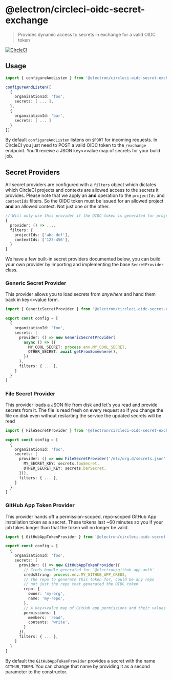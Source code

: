 # @electron/circleci-oidc-secret-exchange

> Provides dynamic access to secrets in exchange for a valid OIDC token

[![CircleCI](https://circleci.com/gh/electron/github-app-auth.svg?style=svg)](https://circleci.com/gh/electron/circleci-oidc-secret-exchange)

## Usage

```typescript
import { configureAndListen } from '@electron/circleci-oidc-secret-exchange';

configureAndListen([
  {
    organizationId: 'foo',
    secrets: [ ... ],
  },
  {
    organizationId: 'bar',
    secrets: [ ... ]
  }
])
```

By default `configureAndListen` listens on `$PORT` for incoming requests.  In CircleCI you just need to POST a valid OIDC token to the
`/exchange` endpoint.  You'll receive a JSON key<>value map of secrets for your build job.

## Secret Providers

All secret providers are configured with a `filters` object which dictates which CircleCI projects and contexts are allowed access
to the secrets it provides.  Please note that we apply an **and** operation to the `projectIds` and `contextIds` filters.  So the
OIDC token must be issued for an allowed project **and** an allowed context.  Not just one or the other.

```typescript
// Will only use this provider if the OIDC token is generated for project abc-def and the build is running in context 123-456
{
  provider: () => ...,
  filters: {
    projectIds: ['abc-def'],
    contextIds: ['123-456'],
  }
}
```

We have a few built-in secret providers documented below, you can build your own provider by importing and implementing the base `SecretProvider` class.

### Generic Secret Provider

This provider allows you to load secrets from _anywhere_ and hand them back in key<>value form.

```typescript
import { GenericSecretProvider } from '@electron/circleci-oidc-secret-exchange';

export const config = [
  {
    organizationId: 'foo',
    secrets: [
      provider: () => new GenericSecretProvider(
        async () => ({
          MY_COOL_SECRET: process.env.MY_COOL_SECRET,
          OTHER_SECRET: await getFromSomewhere(),
        })
      ),
      filters: { ... },
    ]
  }
]
```

### File Secret Provider

This provider loads a JSON file from disk and let's you read and provide secrets from it.  The file is read fresh on every request
so if you change the file on disk even without restarting the service the updated secrets will be read

```typescript
import { FileSecretProvider } from '@electron/circleci-oidc-secret-exchange';

export const config = [
  {
    organizationId: 'foo',
    secrets: [
      provider: () => new FileSecretProvider('/etc/org.d/secrets.json', (secrets) => ({
        MY_SECRET_KEY: secrets.fooSecret,
        OTHER_SECRET_KEY: secrets.barSecret,
      })),
      filters: { ... },
    ]
  }
]
```

### GitHub App Token Provider

This provider hands off a permission-scoped, repo-scoped GitHub App installation token as a secret.  These tokens last ~60 minutes
so you if your job takes longer than that the token will no longer be valid.

```typescript
import { GitHubAppTokenProvider } from '@electron/circleci-oidc-secret-exchange';

export const config = [
  {
    organizationId: 'foo',
    secrets: [
      provider: () => new GitHubAppTokenProvider({
        // Creds bundle generated for `@electron/github-app-auth`
        credsString: process.env.MY_GITHUB_APP_CREDS,
        // The repo to generate this token for, could be any repo
        // not just the repo that generated the OIDC token
        repo: {
          owner: 'my-org',
          name: 'my-repo',
        },
        // A key<>value map of GitHub app permissions and their values
        permissions: {
          members: 'read',
          contents: 'write',
        }
      }),
      filters: { ... },
    ]
  }
]
```

By default the `GitHubAppTokenProvider` provides a secret with the name `GITHUB_TOKEN`.  You can change that name by providing it as a second parameter to the constructor.
